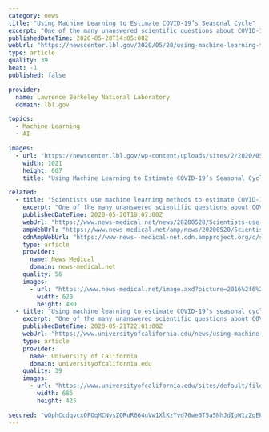 ```yaml
---
category: news
title: "Using Machine Learning to Estimate COVID-19’s Seasonal Cycle"
excerpt: "One of the many unanswered scientific questions about COVID-19 is whether it is seasonal like the flu – waning in warm summer months then resurging in the fall and winter. Now scientists at Lawrence Berkeley National Laboratory are launching a project to apply machine-learning methods to a plethora of health and environmental datasets,"
publishedDateTime: 2020-05-20T14:05:00Z
webUrl: "https://newscenter.lbl.gov/2020/05/20/using-machine-learning-to-estimate-covid-19s-seasonal-cycle/"
type: article
quality: 39
heat: -1
published: false

provider:
  name: Lawrence Berkeley National Laboratory
  domain: lbl.gov

topics:
  - Machine Learning
  - AI

images:
  - url: "https://newscenter.lbl.gov/wp-content/uploads/sites/2/2020/05/COVID-incidence-rate-JHU_051520.png"
    width: 1021
    height: 607
    title: "Using Machine Learning to Estimate COVID-19’s Seasonal Cycle"

related:
  - title: "Scientists use machine learning methods to estimate COVID-19's seasonal cycle"
    excerpt: "One of the many unanswered scientific questions about COVID-19 is whether it is seasonal like the flu - waning in warm summer months then resurging in the fall and winter."
    publishedDateTime: 2020-05-20T18:07:00Z
    webUrl: "https://www.news-medical.net/news/20200520/Scientists-use-machine-learning-methods-to-estimate-COVID-19s-seasonal-cycle.aspx"
    ampWebUrl: "https://www.news-medical.net/amp/news/20200520/Scientists-use-machine-learning-methods-to-estimate-COVID-19s-seasonal-cycle.aspx"
    cdnAmpWebUrl: "https://www-news--medical-net.cdn.ampproject.org/c/s/www.news-medical.net/amp/news/20200520/Scientists-use-machine-learning-methods-to-estimate-COVID-19s-seasonal-cycle.aspx"
    type: article
    provider:
      name: News Medical
      domain: news-medical.net
    quality: 56
    images:
      - url: "https://www.news-medical.net/image.axd?picture=2016%2f6%2fChem_Lab_c618f8c3be2845828afd242b15eaaa94-620x480.jpg"
        width: 620
        height: 480
  - title: "Using machine learning to estimate COVID-19’s seasonal cycle"
    excerpt: "One of the many unanswered scientific questions about COVID-19 is whether it is seasonal like the flu — waning in warm summer months then resurging in the fall and winter. Now scientists at Lawrence Berkeley National Laboratory (Berkeley Lab) are launching a project to apply machine-learning methods to a plethora of health and environmental datasets,"
    publishedDateTime: 2020-05-21T22:01:00Z
    webUrl: "https://www.universityofcalifornia.edu/news/using-machine-learning-estimate-covid-19-seasonal-cycle"
    type: article
    provider:
      name: University of California
      domain: universityofcalifornia.edu
    quality: 39
    images:
      - url: "https://www.universityofcalifornia.edu/sites/default/files/street-mask-walk.jpg"
        width: 686
        height: 425

secured: "wOphCcdqvcxQFOqMCNysZORuR664uVw1XlKzYvd76we0T5a5NhJdIoW1zZqEPswDO/WwWITmpYXi14kRMTpGpSeH96eFbCarahKEZPWHPcw9CH5RJqVzWn6UaJufZPXzr4wVholOySQ7tfhgGo7TLnpALB2eqy4HLIsIwZS5QxTP2zRzHO/szBhDF+grMD7JjCiYHrhQHIO0ZMzQaErb1vBXWeBUNOyPgvc1sz2a9lufHOsapcZ4wrSnfeNOac1Id+MXsu+0vWJnJ4ctTQhsElPteTbrlUtgjpcOYj3OhNS7balGisEo1mg0VcUVr9xknp4ZVoeqAHRrFMzqrOI03kHNfmT76wXDumt6uf/KDXp+gX/S/oDR7KPeESCXuqpEYi2o5tZeNn8cYykQPLlLWKm1ympEuVxZCbj/xO14sx1XrI1DVM0TPcfYBFm8akKw/ve0pqY2hvxWCO9d5XeDtHuv1/v6X3AhWj8v0NnQzi4=;r27ee3URCGMzyJ+MUahUvw=="
---
```


